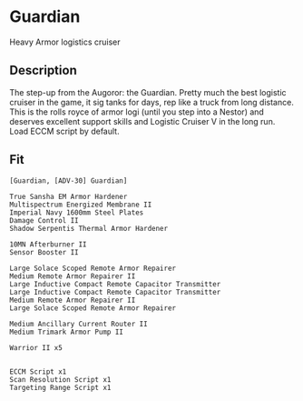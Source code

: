 # Guardian

 Heavy Armor logistics cruiser

## Description

The step-up from the Augoror: the Guardian. Pretty much the best logistic cruiser in the game,
it sig tanks for days, rep like a truck from long distance. This is the rolls royce of
armor logi (until you step into a Nestor) and deserves excellent support skills and
Logistic Cruiser V in the long run. Load ECCM script by default.


## Fit

```
[Guardian, [ADV-30] Guardian]

True Sansha EM Armor Hardener
Multispectrum Energized Membrane II
Imperial Navy 1600mm Steel Plates
Damage Control II
Shadow Serpentis Thermal Armor Hardener

10MN Afterburner II
Sensor Booster II

Large Solace Scoped Remote Armor Repairer
Medium Remote Armor Repairer II
Large Inductive Compact Remote Capacitor Transmitter
Large Inductive Compact Remote Capacitor Transmitter
Medium Remote Armor Repairer II
Large Solace Scoped Remote Armor Repairer

Medium Ancillary Current Router II
Medium Trimark Armor Pump II

Warrior II x5


ECCM Script x1
Scan Resolution Script x1
Targeting Range Script x1
```